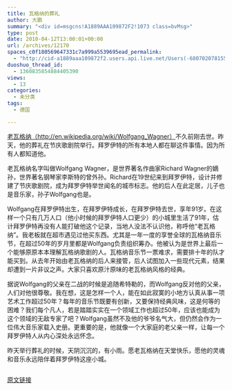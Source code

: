 ```yaml
---
title: 瓦格纳的葬礼
author: 大鹏
summary: "<div id=msgcns!A1889AAA109872F2!1073 class=bvMsg>"
type: post
date: 2010-04-12T13:00:01+00:00
url: /archives/12170
spaces_c0f180569647331c7a999a5539695ead_permalink:
  - "http://cid-a1889aaa109872f2.users.api.live.net/Users(-6807020781556960526)/Blogs('A1889AAA109872F2!102')/Entries('A1889AAA109872F2!1073')?authkey=7T08dKQfQ0s%24"
duoshuo_thread_id:
  - 1360835854884405390
views:
  - 13
categories:
  - 未分类
tags:
  - 德国

---
```

<div id="msgcns!A1889AAA109872F2!1073" class="bvMsg">
  <a target="_blank" href="http://en.wikipedia.org/wiki/Wolfgang_Wagner">老瓦格纳（http://en.wikipedia.org/wiki/Wolfgang_Wagner）</a>不久前刚去世。昨天，他的葬礼在节庆歌剧院举行。拜罗伊特的所有本地人都在聊这件事情。因为所有人都知道他。</p> 
  
  <p>
    老瓦格纳名字叫做Wolfgang Wagner，是世界著名作曲家Richard Wagner的嫡孙，世界著名钢琴家李斯特的曾外孙。Richard在19世纪来到拜罗伊特，设计并修建了节庆歌剧院，成为拜罗伊特举世闻名的城市标志。他的后人在此定居，儿子也是音乐家，孙子Wolfgang也是。
  </p>
  
  <p>
    Wolfgang在拜罗伊特出生，在拜罗伊特成长，在拜罗伊特去世，享年91岁。在这样一个只有几万人口（他小时候的拜罗伊特人口更少）的小城里生活了91年，估计拜罗伊特再没有人能打破他这个记录，当地人没法不认识他，称呼他“老瓦格纳”。我老板就在超市遇见过他买东西。尤其是一年一度的享誉全球的瓦格纳音乐节，在超过50年的岁月里都是Wolfgang负责组织筹办。他被认为是世界上最后一个能够原原本本理解瓦格纳歌剧的人。瓦格纳音乐节一票难求，需要排十年的队才能买到。从去年开始由老瓦格纳的后人来接管，后人试图加入一些现代元素，结果却遭到一片非议之声。大家只喜欢原汁原味的老瓦格纳风格的经典。
  </p>
  
  <p>
    据说Wolfgang的父亲在二战的时候是追随希特勒的，而Wolfgang反对他的父亲，人们对他很尊敬。我在想，这是怎样一个人，能在如此寂寞的小地方认真从事一项艺术工作超过50年？每年的音乐节既要有创新，又要保持经典风味，这是何等的困难？我们每个凡人，若是踏踏实实在一个领域工作也超过50年，应该也能成为这个领域的无敌专家了吧？Wolfgang虽然不及他的爷爷名气大，但仍然会作为一位伟大音乐家载入史册。更重要的是，他就像一个大家庭的老父亲一样，让每一个拜罗伊特人从内心深处永远怀念。
  </p>
  
  <p>
    昨天举行葬礼的时候，天阴沉沉的，有小雨。愿老瓦格纳在天堂快乐，愿他的灵魂和音乐永远陪伴着拜罗伊特这座小城。
  </p>
  
  <p>
    <span><a href="http://pengzhaoblog.files.wordpress.com/2010/04/r0011480.jpg?w=300" target="_blank" rel="WLPP;url=http://pengzhaoblog.files.wordpress.com/2010/04/r0011480.jpg?w=300"><img src="http://pengzhaoblog.files.wordpress.com/2010/04/r0011480.jpg?w=300" alt="" /></a></span>
  </p>
</div>

[原文链接](http://dapengde.com/archives/12170)

